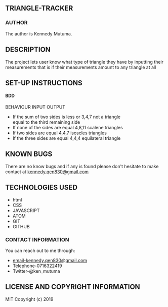 ## TRIANGLE-TRACKER
### AUTHOR
The author is Kennedy Mutuma.
## DESCRIPTION
The project lets user know what type of triangle they have by inputting their measurements that is if their measurements  amount to any triangle at all
## SET-UP INSTRUCTIONS
#### BDD
BEHAVIOUR                                     INPUT                   OUTPUT
* If the sum of two sides is less or      3,4,7               not a triangle     
  equal to the third remaining side
* If none of the sides are equal          4,8,11             scalene triangles
* If two sides are equal                  4,4,7              isoscles triangles
* If the three sides are equal            4,4,4              equilateral triangle
## KNOWN BUGS
There are no know bugs and if any is found please don't hesitate to make contact at kennedy.qen830@gmail.com
## TECHNOLOGIES USED
* html
* CSS
* JAVASCRIPT
* ATOM
* GIT
* GITHUB
### CONTACT INFORMATION
You can reach out to me through:
 * email-kennedy.qen830@gmail.com
 * Telephone-0716322419
 * Twitter-@ken_mutuma
## LICENSE AND COPYRIGHT INFORMATION
MIT
Copyright (c) 2019
